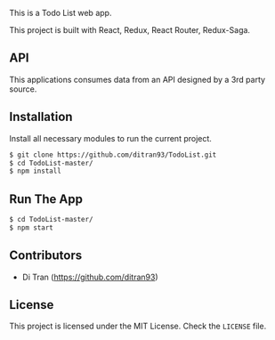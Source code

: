 
This is a Todo List web app.

This project is built with React, Redux, React Router, Redux-Saga.

## API

This applications consumes data from an API designed by a 3rd party source.

## Installation

Install all necessary modules to run the current project.

```bash
$ git clone https://github.com/ditran93/TodoList.git
$ cd TodoList-master/
$ npm install
```

## Run The App

```bash
$ cd TodoList-master/
$ npm start
```

## Contributors

* Di Tran (https://github.com/ditran93)


## License

This project is licensed under the MIT License. Check the `LICENSE` file.
